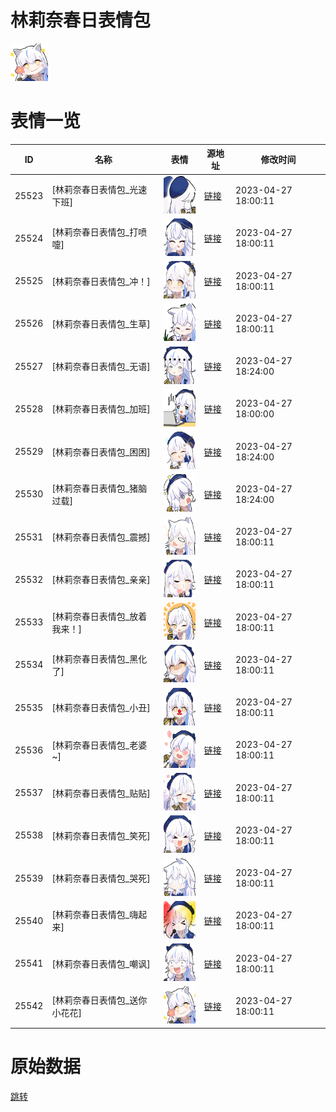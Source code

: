 # 林莉奈春日表情包

<img src="./cover.png" height="60" alt="cover" />

# 表情一览

|ID|名称|表情|源地址|修改时间|
|----|----|----|----|----|
|25523|[林莉奈春日表情包_光速下班]|<img src="./pic/025523_%5B林莉奈春日表情包_光速下班%5D.png" height="60" alt="光速下班"/>|[链接](https://i0.hdslb.com/bfs/garb/b63c64d0d8669704f77eb6d9a96b108b2d88b235.png)|2023-04-27 18:00:11|
|25524|[林莉奈春日表情包_打喷嚏]|<img src="./pic/025524_%5B林莉奈春日表情包_打喷嚏%5D.png" height="60" alt="打喷嚏"/>|[链接](https://i0.hdslb.com/bfs/garb/cadc3a32b0aed12a1e64876be4fab37e71de54a9.png)|2023-04-27 18:00:11|
|25525|[林莉奈春日表情包_冲！]|<img src="./pic/025525_%5B林莉奈春日表情包_冲！%5D.png" height="60" alt="冲！"/>|[链接](https://i0.hdslb.com/bfs/garb/a5f3aa73753fe4e4f15273d0033e3b5c7e1687c2.png)|2023-04-27 18:00:11|
|25526|[林莉奈春日表情包_生草]|<img src="./pic/025526_%5B林莉奈春日表情包_生草%5D.png" height="60" alt="生草"/>|[链接](https://i0.hdslb.com/bfs/garb/df9675ef0079da53d58e0f335da683c014c67554.png)|2023-04-27 18:00:11|
|25527|[林莉奈春日表情包_无语]|<img src="./pic/025527_%5B林莉奈春日表情包_无语%5D.png" height="60" alt="无语"/>|[链接](https://i0.hdslb.com/bfs/garb/29c8e6841aabe6992829c79f2653edd272fe5ccc.png)|2023-04-27 18:24:00|
|25528|[林莉奈春日表情包_加班]|<img src="./pic/025528_%5B林莉奈春日表情包_加班%5D.png" height="60" alt="加班"/>|[链接](https://i0.hdslb.com/bfs/garb/1a438559d7349789d6f873ea9cce45df093c5665.png)|2023-04-27 18:00:00|
|25529|[林莉奈春日表情包_困困]|<img src="./pic/025529_%5B林莉奈春日表情包_困困%5D.png" height="60" alt="困困"/>|[链接](https://i0.hdslb.com/bfs/garb/a6944acba4fec3ce172b2acacf245faf8fc7a98e.png)|2023-04-27 18:24:00|
|25530|[林莉奈春日表情包_猪脑过载]|<img src="./pic/025530_%5B林莉奈春日表情包_猪脑过载%5D.png" height="60" alt="猪脑过载"/>|[链接](https://i0.hdslb.com/bfs/garb/967263546d43368157afdcd30b53f60e0ff50408.png)|2023-04-27 18:24:00|
|25531|[林莉奈春日表情包_震撼]|<img src="./pic/025531_%5B林莉奈春日表情包_震撼%5D.png" height="60" alt="震撼"/>|[链接](https://i0.hdslb.com/bfs/garb/0e7d3276929ef1ce7ee0babc2f9d0d921f7bbb77.png)|2023-04-27 18:00:11|
|25532|[林莉奈春日表情包_亲亲]|<img src="./pic/025532_%5B林莉奈春日表情包_亲亲%5D.png" height="60" alt="亲亲"/>|[链接](https://i0.hdslb.com/bfs/garb/0ff3313773798a808b231fc466afc6cbe2bc4be6.png)|2023-04-27 18:00:11|
|25533|[林莉奈春日表情包_放着我来！]|<img src="./pic/025533_%5B林莉奈春日表情包_放着我来！%5D.png" height="60" alt="放着我来！"/>|[链接](https://i0.hdslb.com/bfs/garb/6889195421eebc5794f97efbb663816cf550c118.png)|2023-04-27 18:00:11|
|25534|[林莉奈春日表情包_黑化了]|<img src="./pic/025534_%5B林莉奈春日表情包_黑化了%5D.png" height="60" alt="黑化了"/>|[链接](https://i0.hdslb.com/bfs/garb/7af6ac1edeb33bcb20ce7ba4d6706719cff03804.png)|2023-04-27 18:00:11|
|25535|[林莉奈春日表情包_小丑]|<img src="./pic/025535_%5B林莉奈春日表情包_小丑%5D.png" height="60" alt="小丑"/>|[链接](https://i0.hdslb.com/bfs/garb/3f9c72120b04170a46bec19dceda130096127129.png)|2023-04-27 18:00:11|
|25536|[林莉奈春日表情包_老婆~]|<img src="./pic/025536_%5B林莉奈春日表情包_老婆~%5D.png" height="60" alt="老婆~"/>|[链接](https://i0.hdslb.com/bfs/garb/0f9bd9d119347679987c3d744bff543c5ea9a8e0.png)|2023-04-27 18:00:11|
|25537|[林莉奈春日表情包_贴贴]|<img src="./pic/025537_%5B林莉奈春日表情包_贴贴%5D.png" height="60" alt="贴贴"/>|[链接](https://i0.hdslb.com/bfs/garb/a5e6e73d5a4082211551942b8d7dc99b76ac8d55.png)|2023-04-27 18:00:11|
|25538|[林莉奈春日表情包_笑死]|<img src="./pic/025538_%5B林莉奈春日表情包_笑死%5D.png" height="60" alt="笑死"/>|[链接](https://i0.hdslb.com/bfs/garb/6a04c4908df1f7ec2accb867aa45475646e22ae0.png)|2023-04-27 18:00:11|
|25539|[林莉奈春日表情包_哭死]|<img src="./pic/025539_%5B林莉奈春日表情包_哭死%5D.png" height="60" alt="哭死"/>|[链接](https://i0.hdslb.com/bfs/garb/1b09bd853c98ab8edd4f5ba6c34616cc59af3ea8.png)|2023-04-27 18:00:11|
|25540|[林莉奈春日表情包_嗨起来]|<img src="./pic/025540_%5B林莉奈春日表情包_嗨起来%5D.png" height="60" alt="嗨起来"/>|[链接](https://i0.hdslb.com/bfs/garb/b34d0aa6f96351681a99925a0b8ff7119e632252.png)|2023-04-27 18:00:11|
|25541|[林莉奈春日表情包_嘲讽]|<img src="./pic/025541_%5B林莉奈春日表情包_嘲讽%5D.png" height="60" alt="嘲讽"/>|[链接](https://i0.hdslb.com/bfs/garb/44f960042cad6d24406cd5fcbd8225ecb726f702.png)|2023-04-27 18:00:11|
|25542|[林莉奈春日表情包_送你小花花]|<img src="./pic/025542_%5B林莉奈春日表情包_送你小花花%5D.png" height="60" alt="送你小花花"/>|[链接](https://i0.hdslb.com/bfs/garb/2f6e8d9626cafcabe9e65b54185b2af687c93472.png)|2023-04-27 18:00:11|

# 原始数据

[跳转](./raw.json)

